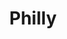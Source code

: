 ---
title: Philly
date: 
draft: false

# descripcion
description : Aro de plata pasante

materials: Plata 925

color: Plateado

dimensions: 0,6cm

code: 01-20-0429

type: "Aros"

categories: []

price: $3.620,00

price_eftvo: $3.080,00

# Images
# first image will be shown in the product page
images:
  # - image: "images/path_to_image"
  # La ubicacion de las imagenes es imagenes/Aros/Aros.Solo Plata/01-20-0429-philly
  - image: "./images/aros/solo_plata/01-20-0429-coranzoncitos_a.JPG"
  - image: "./images/aros/solo_plata/01-20-0429-coranzoncitos_b.JPG"
---
